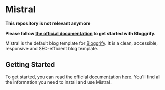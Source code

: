 # Mistral

**This repository is not relevant anymore**

**Please follow [the official documentation](https://bloggrify.com/introduction/installation) to get started with Bloggrify.**



Mistral is the default blog template for [Bloggrify](https://github.com/bloggrify/bloggrify). It is a clean, accessible, responsive and SEO-efficient blog template.


## Getting Started

To get started, you can read the official documentation [here](https://bloggrify.com/introduction/getting-started). You'll find all the information you need to install and use Mistral.

